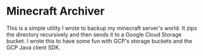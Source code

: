 # Minecraft Archiver

This is a simple utility I wrote to backup my minecraft server's world. It zips the directory recursively and then sends it to a Google Cloud Storage bucket. I wrote this to have some fun with GCP's storage buckets and the GCP Java client SDK.
